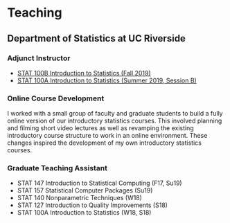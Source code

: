 # Teaching

## Department of Statistics at UC Riverside
### Adjunct Instructor
- [STAT 100B Introduction to Statistics (Fall 2019)](https://lgpcappiello.github.io/teaching/stat100b/f19.html)
- [STAT 100A Introduction to Statistics (Summer 2019, Session B)](https://lgpcappiello.github.io/teaching/stat100a/su19.html)

### Online Course Development 
I worked with a small group of faculty and graduate students to build a fully online version of our introductory statistics courses. This involved planning and filming short video lectures as well as revamping the existing introductory course structure to work in an online environment. These changes inspired the development of my own introductory statistics courses.

### Graduate Teaching Assistant
- STAT 147 Introduction to Statistical Computing (F17, Su19)
- STAT 157 Statistical Computer Packages (Su19)
- STAT 140 Nonparametric Techniques (W18)
- STAT 127 Introduction to Quality Improvements (S18)
- STAT 100A Introduction to Statistics (W18, S18)
